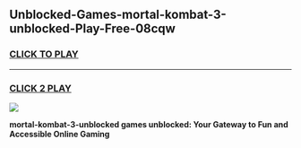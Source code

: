 
## Unblocked-Games-mortal-kombat-3-unblocked-Play-Free-08cqw
<h3>
<a href="https://premium76.site?title=mortal-kombat-3-unblocked&ref=12A">CLICK TO PLAY</a></h3>
<hr>

<h3>
<a href="https://premium76.site?title=mortal-kombat-3-unblocked&ref=12A">CLICK 2 PLAY</a>
  
</h3>

<a href="https://premium76.site?title=mortal-kombat-3-unblocked&ref=12A"><img src="https://clearcache.store/games.png"></a>


**mortal-kombat-3-unblocked games unblocked: Your Gateway to Fun and Accessible Online Gaming**
